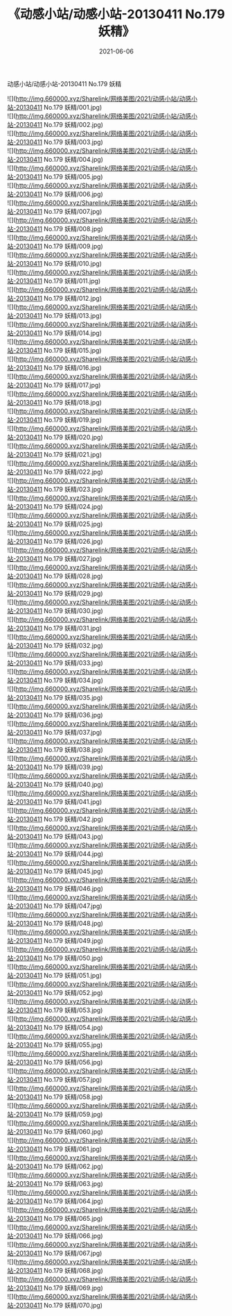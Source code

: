 ﻿---
layout: post
title:  《动感小站/动感小站-20130411 No.179 妖精》
date:   2021-06-06
img: http://img.660000.xyz/Sharelink/网络美图/2021/动感小站/动感小站-20130411 No.179 妖精/000.jpg
categories: [美女, 清纯, 唯美]
---

动感小站/动感小站-20130411 No.179 妖精

 ![](http://img.660000.xyz/Sharelink/网络美图/2021/动感小站/动感小站-20130411 No.179 妖精/001.jpg) <br>![](http://img.660000.xyz/Sharelink/网络美图/2021/动感小站/动感小站-20130411 No.179 妖精/002.jpg) <br>![](http://img.660000.xyz/Sharelink/网络美图/2021/动感小站/动感小站-20130411 No.179 妖精/003.jpg) <br>![](http://img.660000.xyz/Sharelink/网络美图/2021/动感小站/动感小站-20130411 No.179 妖精/004.jpg) <br>![](http://img.660000.xyz/Sharelink/网络美图/2021/动感小站/动感小站-20130411 No.179 妖精/005.jpg) <br>![](http://img.660000.xyz/Sharelink/网络美图/2021/动感小站/动感小站-20130411 No.179 妖精/006.jpg) <br>![](http://img.660000.xyz/Sharelink/网络美图/2021/动感小站/动感小站-20130411 No.179 妖精/007.jpg) <br>![](http://img.660000.xyz/Sharelink/网络美图/2021/动感小站/动感小站-20130411 No.179 妖精/008.jpg) <br>![](http://img.660000.xyz/Sharelink/网络美图/2021/动感小站/动感小站-20130411 No.179 妖精/009.jpg) <br>![](http://img.660000.xyz/Sharelink/网络美图/2021/动感小站/动感小站-20130411 No.179 妖精/010.jpg) <br>![](http://img.660000.xyz/Sharelink/网络美图/2021/动感小站/动感小站-20130411 No.179 妖精/011.jpg) <br>![](http://img.660000.xyz/Sharelink/网络美图/2021/动感小站/动感小站-20130411 No.179 妖精/012.jpg) <br>![](http://img.660000.xyz/Sharelink/网络美图/2021/动感小站/动感小站-20130411 No.179 妖精/013.jpg) <br>![](http://img.660000.xyz/Sharelink/网络美图/2021/动感小站/动感小站-20130411 No.179 妖精/014.jpg) <br>![](http://img.660000.xyz/Sharelink/网络美图/2021/动感小站/动感小站-20130411 No.179 妖精/015.jpg) <br>![](http://img.660000.xyz/Sharelink/网络美图/2021/动感小站/动感小站-20130411 No.179 妖精/016.jpg) <br>![](http://img.660000.xyz/Sharelink/网络美图/2021/动感小站/动感小站-20130411 No.179 妖精/017.jpg) <br>![](http://img.660000.xyz/Sharelink/网络美图/2021/动感小站/动感小站-20130411 No.179 妖精/018.jpg) <br>![](http://img.660000.xyz/Sharelink/网络美图/2021/动感小站/动感小站-20130411 No.179 妖精/019.jpg) <br>![](http://img.660000.xyz/Sharelink/网络美图/2021/动感小站/动感小站-20130411 No.179 妖精/020.jpg) <br>![](http://img.660000.xyz/Sharelink/网络美图/2021/动感小站/动感小站-20130411 No.179 妖精/021.jpg) <br>![](http://img.660000.xyz/Sharelink/网络美图/2021/动感小站/动感小站-20130411 No.179 妖精/022.jpg) <br>![](http://img.660000.xyz/Sharelink/网络美图/2021/动感小站/动感小站-20130411 No.179 妖精/023.jpg) <br>![](http://img.660000.xyz/Sharelink/网络美图/2021/动感小站/动感小站-20130411 No.179 妖精/024.jpg) <br>![](http://img.660000.xyz/Sharelink/网络美图/2021/动感小站/动感小站-20130411 No.179 妖精/025.jpg) <br>![](http://img.660000.xyz/Sharelink/网络美图/2021/动感小站/动感小站-20130411 No.179 妖精/026.jpg) <br>![](http://img.660000.xyz/Sharelink/网络美图/2021/动感小站/动感小站-20130411 No.179 妖精/027.jpg) <br>![](http://img.660000.xyz/Sharelink/网络美图/2021/动感小站/动感小站-20130411 No.179 妖精/028.jpg) <br>![](http://img.660000.xyz/Sharelink/网络美图/2021/动感小站/动感小站-20130411 No.179 妖精/029.jpg) <br>![](http://img.660000.xyz/Sharelink/网络美图/2021/动感小站/动感小站-20130411 No.179 妖精/030.jpg) <br>![](http://img.660000.xyz/Sharelink/网络美图/2021/动感小站/动感小站-20130411 No.179 妖精/031.jpg) <br>![](http://img.660000.xyz/Sharelink/网络美图/2021/动感小站/动感小站-20130411 No.179 妖精/032.jpg) <br>![](http://img.660000.xyz/Sharelink/网络美图/2021/动感小站/动感小站-20130411 No.179 妖精/033.jpg) <br>![](http://img.660000.xyz/Sharelink/网络美图/2021/动感小站/动感小站-20130411 No.179 妖精/034.jpg) <br>![](http://img.660000.xyz/Sharelink/网络美图/2021/动感小站/动感小站-20130411 No.179 妖精/035.jpg) <br>![](http://img.660000.xyz/Sharelink/网络美图/2021/动感小站/动感小站-20130411 No.179 妖精/036.jpg) <br>![](http://img.660000.xyz/Sharelink/网络美图/2021/动感小站/动感小站-20130411 No.179 妖精/037.jpg) <br>![](http://img.660000.xyz/Sharelink/网络美图/2021/动感小站/动感小站-20130411 No.179 妖精/038.jpg) <br>![](http://img.660000.xyz/Sharelink/网络美图/2021/动感小站/动感小站-20130411 No.179 妖精/039.jpg) <br>![](http://img.660000.xyz/Sharelink/网络美图/2021/动感小站/动感小站-20130411 No.179 妖精/040.jpg) <br>![](http://img.660000.xyz/Sharelink/网络美图/2021/动感小站/动感小站-20130411 No.179 妖精/041.jpg) <br>![](http://img.660000.xyz/Sharelink/网络美图/2021/动感小站/动感小站-20130411 No.179 妖精/042.jpg) <br>![](http://img.660000.xyz/Sharelink/网络美图/2021/动感小站/动感小站-20130411 No.179 妖精/043.jpg) <br>![](http://img.660000.xyz/Sharelink/网络美图/2021/动感小站/动感小站-20130411 No.179 妖精/044.jpg) <br>![](http://img.660000.xyz/Sharelink/网络美图/2021/动感小站/动感小站-20130411 No.179 妖精/045.jpg) <br>![](http://img.660000.xyz/Sharelink/网络美图/2021/动感小站/动感小站-20130411 No.179 妖精/046.jpg) <br>![](http://img.660000.xyz/Sharelink/网络美图/2021/动感小站/动感小站-20130411 No.179 妖精/047.jpg) <br>![](http://img.660000.xyz/Sharelink/网络美图/2021/动感小站/动感小站-20130411 No.179 妖精/048.jpg) <br>![](http://img.660000.xyz/Sharelink/网络美图/2021/动感小站/动感小站-20130411 No.179 妖精/049.jpg) <br>![](http://img.660000.xyz/Sharelink/网络美图/2021/动感小站/动感小站-20130411 No.179 妖精/050.jpg) <br>![](http://img.660000.xyz/Sharelink/网络美图/2021/动感小站/动感小站-20130411 No.179 妖精/051.jpg) <br>![](http://img.660000.xyz/Sharelink/网络美图/2021/动感小站/动感小站-20130411 No.179 妖精/052.jpg) <br>![](http://img.660000.xyz/Sharelink/网络美图/2021/动感小站/动感小站-20130411 No.179 妖精/053.jpg) <br>![](http://img.660000.xyz/Sharelink/网络美图/2021/动感小站/动感小站-20130411 No.179 妖精/054.jpg) <br>![](http://img.660000.xyz/Sharelink/网络美图/2021/动感小站/动感小站-20130411 No.179 妖精/055.jpg) <br>![](http://img.660000.xyz/Sharelink/网络美图/2021/动感小站/动感小站-20130411 No.179 妖精/056.jpg) <br>![](http://img.660000.xyz/Sharelink/网络美图/2021/动感小站/动感小站-20130411 No.179 妖精/057.jpg) <br>![](http://img.660000.xyz/Sharelink/网络美图/2021/动感小站/动感小站-20130411 No.179 妖精/058.jpg) <br>![](http://img.660000.xyz/Sharelink/网络美图/2021/动感小站/动感小站-20130411 No.179 妖精/059.jpg) <br>![](http://img.660000.xyz/Sharelink/网络美图/2021/动感小站/动感小站-20130411 No.179 妖精/060.jpg) <br>![](http://img.660000.xyz/Sharelink/网络美图/2021/动感小站/动感小站-20130411 No.179 妖精/061.jpg) <br>![](http://img.660000.xyz/Sharelink/网络美图/2021/动感小站/动感小站-20130411 No.179 妖精/062.jpg) <br>![](http://img.660000.xyz/Sharelink/网络美图/2021/动感小站/动感小站-20130411 No.179 妖精/063.jpg) <br>![](http://img.660000.xyz/Sharelink/网络美图/2021/动感小站/动感小站-20130411 No.179 妖精/064.jpg) <br>![](http://img.660000.xyz/Sharelink/网络美图/2021/动感小站/动感小站-20130411 No.179 妖精/065.jpg) <br>![](http://img.660000.xyz/Sharelink/网络美图/2021/动感小站/动感小站-20130411 No.179 妖精/066.jpg) <br>![](http://img.660000.xyz/Sharelink/网络美图/2021/动感小站/动感小站-20130411 No.179 妖精/067.jpg) <br>![](http://img.660000.xyz/Sharelink/网络美图/2021/动感小站/动感小站-20130411 No.179 妖精/068.jpg) <br>![](http://img.660000.xyz/Sharelink/网络美图/2021/动感小站/动感小站-20130411 No.179 妖精/069.jpg) <br>![](http://img.660000.xyz/Sharelink/网络美图/2021/动感小站/动感小站-20130411 No.179 妖精/070.jpg) <br>